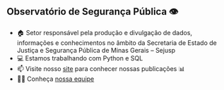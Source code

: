 ## Observatório de Segurança Pública 👁️


- 🏠 Setor responsável pela produção e divulgação de dados, informações e conhecimentos no âmbito da Secretaria de Estado de Justiça e Segurança Pública de Minas Gerais – Sejusp 
- 💻 Estamos trabalhando com Python e SQL
- 📫 Visite nosso [site](https://www.seguranca.mg.gov.br/index.php/transparencia/dados-abertos) para conhecer nossas publicações 📊
- 🙋‍♀️ Conheça [nossa equipe](https://github.com/orgs/Observatorio-de-Seguranca-Publica/people)
